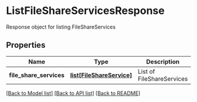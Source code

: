 # ListFileShareServicesResponse

Response object for listing FileShareServices
## Properties
Name | Type | Description | Notes
------------ | ------------- | ------------- | -------------
**file_share_services** | [**list[FileShareService]**](FileShareService.md) | List of FileShareServices | [optional] 

[[Back to Model list]](../README.md#documentation-for-models) [[Back to API list]](../README.md#documentation-for-api-endpoints) [[Back to README]](../README.md)


